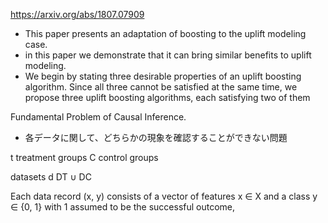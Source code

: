 https://arxiv.org/abs/1807.07909

- This paper presents an adaptation of boosting to the uplift modeling case.
- in this paper we demonstrate that it can bring similar benefits to uplift modeling.
- We begin by stating three desirable properties of an uplift boosting algorithm.
Since all three cannot be satisfied at the same time, we propose three uplift
boosting algorithms, each satisfying two of them


Fundamental Problem of Causal Inference.
- 各データに関して、どちらかの現象を確認することができない問題

t treatment groups
C control groups

datasets d
DT ∪ DC

Each data record (x, y) consists of a vector of features x ∈ X and a class
y ∈ {0, 1} with 1 assumed to be the successful outcome,
